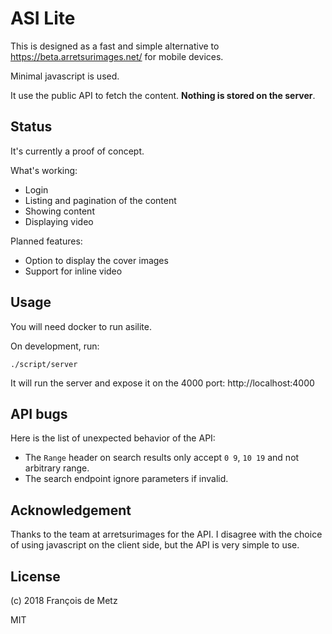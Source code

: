 # ASI Lite

This is designed as a fast and simple alternative to https://beta.arretsurimages.net/ for mobile devices.

Minimal javascript is used.

It use the public API to fetch the content. **Nothing is stored on the server**.

## Status

It's currently a proof of concept.

What's working:

- Login
- Listing and pagination of the content
- Showing content
- Displaying video

Planned features:

- Option to display the cover images
- Support for inline video

## Usage

You will need docker to run asilite.

On development, run:

    ./script/server

It will run the server and expose it on the 4000 port: http://localhost:4000

## API bugs

Here is the list of unexpected behavior of the API:

- The `Range` header on search results only accept `0 9`, `10 19` and not arbitrary range.
- The search endpoint ignore parameters if invalid.

## Acknowledgement

Thanks to the team at arretsurimages for the API. I disagree with the choice of using javascript on the client side, but the API is very simple to use.

## License

(c) 2018 François de Metz

MIT
